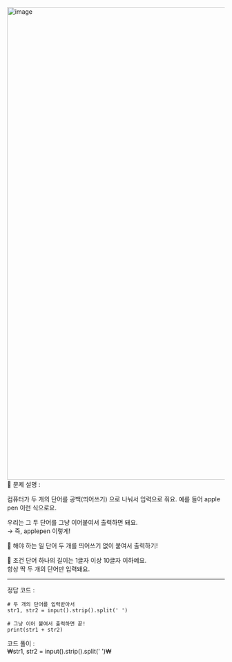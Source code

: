 <img width="2048" height="1097" alt="image" src="https://github.com/user-attachments/assets/161255c6-b8b0-48cb-b3bc-1bc40cefc961" />
📘 문제 설명 :

컴퓨터가 두 개의 단어를 공백(띄어쓰기) 으로 나눠서 입력으로 줘요.
예를 들어 apple pen 이런 식으로요.

우리는 그 두 단어를 그냥 이어붙여서 출력하면 돼요.  
→ 즉, applepen 이렇게!  
  
🎯 해야 하는 일
단어 두 개를 띄어쓰기 없이 붙여서 출력하기!  
  
📏 조건
단어 하나의 길이는 1글자 이상 10글자 이하예요.  
항상 딱 두 개의 단어만 입력돼요.  

---
정답 코드 :  
~~~
# 두 개의 단어를 입력받아서
str1, str2 = input().strip().split(' ')

# 그냥 이어 붙여서 출력하면 끝!
print(str1 + str2)
~~~
코드 풀이 :  
₩str1, str2 = input().strip().split(' ')₩    

